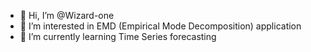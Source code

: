 - 👋 Hi, I’m @Wizard-one
- 👀 I’m interested in EMD (Empirical Mode Decomposition) application 
- 🌱 I’m currently learning Time Series forecasting

<!---
Wizard-one/Wizard-one is a ✨ special ✨ repository because its `README.md` (this file) appears on your GitHub profile.
You can click the Preview link to take a look at your changes.
--->
